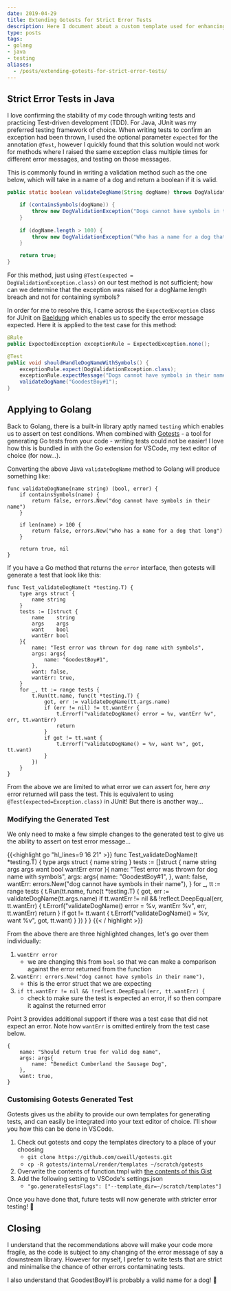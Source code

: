 ```yaml
---
date: 2019-04-29
title: Extending Gotests for Strict Error Tests
description: Here I document about a custom template used for enhancing how errors are tested in the gotests library.
type: posts
tags:
- golang
- java
- testing
aliases:
  - /posts/extending-gotests-for-strict-error-tests/
---
```


## Strict Error Tests in Java

I love confirming the stability of my code through writing tests and practicing Test-driven development (TDD).  For Java, JUnit was my preferred testing framework of choice. When writing tests to confirm an exception had been thrown, I used the optional parameter `expected` for the annotation `@Test`, however I quickly found that this solution would not work for methods where I raised the same exception class multiple times for different error messages, and testing on those messages. 

This is commonly found in writing a validation method such as the one below, which will take in a name of a dog and return a boolean if it is valid. 

```java
public static boolean validateDogName(String dogName) throws DogValidationException {

    if (containsSymbols(dogName)) {
        throw new DogValidationException("Dogs cannot have symbols in their name!");
    }
    
    if (dogName.length > 100) {
        throw new DogValidationException("Who has a name for a dog that long?!");
    }

    return true;
}
```

For this method, just using `@Test(expected = DogValidationException.class)` on our test method is not sufficient; how can we determine that the exception was raised for a dogName.length breach and not for containing symbols?

In order for me to resolve this, I came across the `ExpectedException` class for JUnit on [Baeldung](https://www.baeldung.com/junit-assert-exception) which enables us to specify the error message expected. Here it is applied to the test case for this method:
```java
@Rule
public ExpectedException exceptionRule = ExpectedException.none();

@Test
public void shouldHandleDogNameWithSymbols() {
    exceptionRule.expect(DogValidationException.class);
    exceptionRule.expectMessage("Dogs cannot have symbols in their name!");
    validateDogName("GoodestBoy#1");
}
```

## Applying to Golang

Back to Golang, there is a built-in library aptly named `testing` which enables us to assert on test conditions. When combined with [Gotests](https://github.com/cweill/gotests) - a tool for generating Go tests from your code - writing tests could not be easier! I love how this is bundled in with the Go extension for VSCode, my text editor of choice (for now...).

Converting the above Java `validateDogName` method to Golang will produce something like:

```golang
func validateDogName(name string) (bool, error) {
    if containsSymbols(name) {
        return false, errors.New("dog cannot have symbols in their name")
    }

    if len(name) > 100 {
        return false, errors.New("who has a name for a dog that long")
    }

    return true, nil
}
```

If you have a Go method that returns the `error` interface, then gotests will generate a test that look like this:

```golang
func Test_validateDogName(t *testing.T) {
    type args struct {
        name string
    }
    tests := []struct {
        name    string
        args    args
        want    bool
        wantErr bool
    }{
        name: "Test error was thrown for dog name with symbols",
        args: args{
            name: "GoodestBoy#1",
        },
        want: false,
        wantErr: true,
    }
    for _, tt := range tests {
        t.Run(tt.name, func(t *testing.T) {
            got, err := validateDogName(tt.args.name)
            if (err != nil) != tt.wantErr {
                t.Errorf("validateDogName() error = %v, wantErr %v", err, tt.wantErr)
                return
            }
            if got != tt.want {
                t.Errorf("validateDogName() = %v, want %v", got, tt.want)
            }
        })
    }
}
```

From the above we are limited to what error we can assert for, here *any* error returned will pass the test. This is equivalent to using `@Test(expected=Exception.class)` in JUnit! But there is another way...

### Modifying the Generated Test

We only need to make a few simple changes to the generated test to give us the ability to assert on test error message...

{{<highlight go "hl_lines=9 16 21" >}}
func Test_validateDogName(t *testing.T) {
    type args struct {
        name string
    }
    tests := []struct {
        name    string
        args    args
        want    bool
        wantErr error
    }{
        name: "Test error was thrown for dog name with symbols",
        args: args{
            name: "GoodestBoy#1",
        },
        want: false,
        wantErr: errors.New("dog cannot have symbols in their name"),
    }
    for _, tt := range tests {
        t.Run(tt.name, func(t *testing.T) {
            got, err := validateDogName(tt.args.name)
            if tt.wantErr != nil && !reflect.DeepEqual(err, tt.wantErr) {
                t.Errorf("validateDogName() error = %v, wantErr %v", err, tt.wantErr)
                return
            }
            if got != tt.want {
                t.Errorf("validateDogName() = %v, want %v", got, tt.want)
            }
        })
    }
}
{{< / highlight >}}

From the above there are three highlighted changes, let's go over them individually:

1. `wantErr error` 
    - we are changing this from `bool` so that we can make a comparison against the error returned from the function
2. `wantErr: errors.New("dog cannot have symbols in their name"),`
    - this is the error struct that we are expecting
3. `if tt.wantErr != nil && !reflect.DeepEqual(err, tt.wantErr) {`
    - check to make sure the test is expected an error, if so then compare it against the returned error

Point 3 provides additional support if there was a test case that did not expect an error. Note how `wantErr` is omitted entirely from the test case below.

```golang
{
    name: "Should return true for valid dog name",
    args: args{
        name: "Benedict Cumberland the Sausage Dog",
    },
    want: true,
}
```

### Customising Gotests Generated Test 
Gotests gives us the ability to provide our own templates for generating tests, and can easily be integrated into your text editor of choice. I'll show you how this can be done in VSCode.

1. Check out gotests and copy the templates directory to a place of your choosing
    - `git clone https://github.com/cweill/gotests.git`
    - `cp -R gotests/internal/render/templates ~/scratch/gotests`
2. Overwrite the contents of function.tmpl with [the contents of this Gist](https://gist.github.com/jdheyburn/978e7b84dc9c197bcdd41afece2edab5)
3. Add the following setting to VSCode's settings.json
    - `"go.generateTestsFlags": ["--template_dir=~/scratch/templates"]` 

Once you have done that, future tests will now generate with stricter error testing! :tada:

## Closing

I understand that the recommendations above will make your code more fragile, as the code is subject to any changing of the error message of say a downstream library. However for myself, I prefer to write tests that are strict and minimalise the chance of other errors contaminating tests.

I also understand that GoodestBoy#1 is probably a valid name for a dog! :dog:
